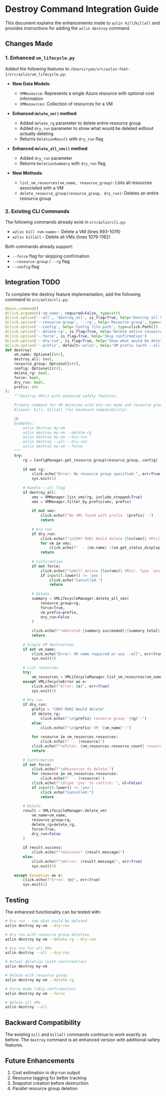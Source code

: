 # Destroy Command Integration Guide

This document explains the enhancements made to `azlin kill`/`killall` and provides instructions for adding the `azlin destroy` command.

## Changes Made

### 1. Enhanced `vm_lifecycle.py`

Added the following features to `/Users/ryan/src/azlin-feat-1/src/azlin/vm_lifecycle.py`:

- **New Data Models**:
  - `VMResource`: Represents a single Azure resource with optional cost information
  - `VMResources`: Collection of resources for a VM

- **Enhanced `delete_vm()` method**:
  - Added `delete_rg` parameter to delete entire resource group
  - Added `dry_run` parameter to show what would be deleted without actually deleting
  - Returns `DeletionResult` with `dry_run` flag

- **Enhanced `delete_all_vms()` method**:
  - Added `dry_run` parameter
  - Returns `DeletionSummary` with `dry_run` flag

- **New Methods**:
  - `list_vm_resources(vm_name, resource_group)`: Lists all resources associated with a VM
  - `delete_resource_group(resource_group, dry_run)`: Deletes an entire resource group

### 2. Existing CLI Commands

The following commands already exist in `src/azlin/cli.py`:

- `azlin kill <vm-name>` - Delete a VM (lines 993-1076)
- `azlin killall` - Delete all VMs (lines 1079-1182)

Both commands already support:
- `--force` flag for skipping confirmation
- `--resource-group` / `--rg` flag
- `--config` flag

## Integration TODO

To complete the destroy feature implementation, add the following command to `src/azlin/cli.py`:

```python
@main.command()
@click.argument('vm_name', required=False, type=str)
@click.option('--all', 'destroy_all', is_flag=True, help='Destroy all VMs')
@click.option('--resource-group', '--rg', help='Resource group', type=str)
@click.option('--config', help='Config file path', type=click.Path())
@click.option('--delete-rg', is_flag=True, help='Delete entire resource group')
@click.option('--force', is_flag=True, help='Skip confirmation')
@click.option('--dry-run', is_flag=True, help='Show what would be deleted')
@click.option('--prefix', default='azlin', help='VM prefix (with --all)')
def destroy(
    vm_name: Optional[str],
    destroy_all: bool,
    resource_group: Optional[str],
    config: Optional[str],
    delete_rg: bool,
    force: bool,
    dry_run: bool,
    prefix: str
):
    """Destroy VM(s) with enhanced safety features.

    Primary command for VM deletion with dry-run mode and resource group cleanup.
    Aliases: kill, killall (for backward compatibility).

    \b
    Examples:
        azlin destroy my-vm
        azlin destroy my-vm --delete-rg
        azlin destroy my-vm --dry-run
        azlin destroy --all --dry-run
        azlin destroy my-vm --force
    """
    try:
        rg = ConfigManager.get_resource_group(resource_group, config)
        
        if not rg:
            click.echo("Error: No resource group specified.", err=True)
            sys.exit(1)
        
        # Handle --all flag
        if destroy_all:
            vms = VMManager.list_vms(rg, include_stopped=True)
            vms = VMManager.filter_by_prefix(vms, prefix)
            
            if not vms:
                click.echo(f"No VMs found with prefix '{prefix}'.")
                return
            
            # Dry run
            if dry_run:
                click.echo(f"\n[DRY RUN] Would delete {len(vms)} VM(s):")
                for vm in vms:
                    click.echo(f"  - {vm.name} ({vm.get_status_display()})")
                return
            
            # Confirmation
            if not force:
                click.echo(f"\nWill delete {len(vms)} VM(s). Type 'yes' to confirm: ", nl=False)
                if input().lower() != 'yes':
                    click.echo("Cancelled.")
                    return
            
            # Delete
            summary = VMLifecycleManager.delete_all_vms(
                resource_group=rg,
                force=True,
                vm_prefix=prefix,
                dry_run=False
            )
            
            click.echo(f"\nDeleted {summary.succeeded}/{summary.total} VMs")
            return
        
        # Single VM destruction
        if not vm_name:
            click.echo("Error: VM name required or use --all", err=True)
            sys.exit(1)
        
        # List resources
        try:
            vm_resources = VMLifecycleManager.list_vm_resources(vm_name, rg)
        except VMLifecycleError as e:
            click.echo(f"Error: {e}", err=True)
            sys.exit(1)
        
        # Dry run
        if dry_run:
            prefix = "[DRY RUN] Would delete"
            if delete_rg:
                click.echo(f"\n{prefix} resource group '{rg}':")
            else:
                click.echo(f"\n{prefix} VM '{vm_name}':")
            
            for resource in vm_resources.resources:
                click.echo(f"  - {resource}")
            click.echo(f"\nTotal: {vm_resources.resource_count} resources")
            return
        
        # Confirmation
        if not force:
            click.echo(f"\nResources to delete:")
            for resource in vm_resources.resources:
                click.echo(f"  - {resource}")
            click.echo(f"\nType 'yes' to confirm: ", nl=False)
            if input().lower() != 'yes':
                click.echo("Cancelled.")
                return
        
        # Delete
        result = VMLifecycleManager.delete_vm(
            vm_name=vm_name,
            resource_group=rg,
            delete_rg=delete_rg,
            force=True,
            dry_run=False
        )
        
        if result.success:
            click.echo(f"\nSuccess! {result.message}")
        else:
            click.echo(f"\nError: {result.message}", err=True)
            sys.exit(1)
    
    except Exception as e:
        click.echo(f"Error: {e}", err=True)
        sys.exit(1)
```

## Testing

The enhanced functionality can be tested with:

```bash
# Dry run - see what would be deleted
azlin destroy my-vm --dry-run

# Dry run with resource group deletion
azlin destroy my-vm --delete-rg --dry-run

# Dry run for all VMs
azlin destroy --all --dry-run

# Actual deletion (with confirmation)
azlin destroy my-vm

# Delete with resource group
azlin destroy my-vm --delete-rg

# Force mode (skip confirmation)
azlin destroy my-vm --force

# Delete all VMs
azlin destroy --all
```

## Backward Compatibility

The existing `kill` and `killall` commands continue to work exactly as before. The `destroy` command is an enhanced version with additional safety features.

## Future Enhancements

1. Cost estimation in dry-run output
2. Resource tagging for better tracking
3. Snapshot creation before destruction
4. Parallel resource group deletion
